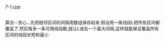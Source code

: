 ###### 7-1.cpp

算法--贪心...先把相邻区间的间隔用数组保存起来.假设用一条线段L把所有区间都覆盖了.然后每多一条可用线段数,就让L减去一个最大间隔,这样就能保证覆盖所有区间的线段长短和最小
